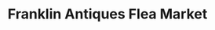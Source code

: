 ---
title: "Franklin Antiques Flea Market"
url: /pensacola/franklin-antiques-flea-market/
shop: antiques
---